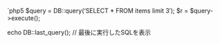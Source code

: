 <!--
title:   PHP FuelPHP SQLデバッグ
tags:    FuelPHP,PHP
id:      77b7db994128a2118643
private: false
-->
`php5
$query = DB::query(‘SELECT * FROM items limit 3′); 
$r = $query->execute(); 

echo DB::last_query(); // 最後に実行したSQLを表示